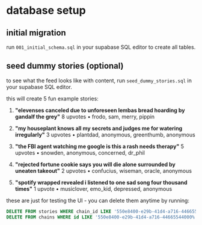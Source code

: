 # database setup

## initial migration

run `001_initial_schema.sql` in your supabase SQL editor to create all tables.

## seed dummy stories (optional)

to see what the feed looks like with content, run `seed_dummy_stories.sql` in your supabase SQL editor.

this will create 5 fun example stories:

1. **"elevenses canceled due to unforeseen lembas bread hoarding by gandalf the grey"**
   8 upvotes • frodo, sam, merry, pippin

2. **"my houseplant knows all my secrets and judges me for watering irregularly"**
   3 upvotes • plantdad, anonymous, greenthumb, anonymous

3. **"the FBI agent watching me google is this a rash needs therapy"**
   5 upvotes • snowden, anonymous, concerned, dr_phil

4. **"rejected fortune cookie says you will die alone surrounded by uneaten takeout"**
   2 upvotes • confucius, wiseman, oracle, anonymous

5. **"spotify wrapped revealed i listened to one sad song four thousand times"**
   1 upvote • musiclover, emo_kid, depressed, anonymous

these are just for testing the UI - you can delete them anytime by running:

```sql
DELETE FROM stories WHERE chain_id LIKE '550e8400-e29b-41d4-a716-44665544000%';
DELETE FROM chains WHERE id LIKE '550e8400-e29b-41d4-a716-44665544000%';
```

